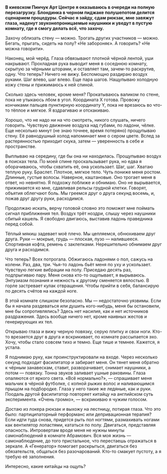 **В киевском Пинчук Арт Центре я оказываюсь в очереди на полную перезагрузку. Блондинка в черном пиджаке полушепотом делится сценарием процедуры. Сейчас я зайду, сдам рюкзак, мне завяжут глаза, наденут звуконепроницаемые наушники и уведут в пустую комнату, где я смогу делать всё, что захочу.**

Захочу облизать стену — можно. Трогать других участников — можно. Бегать, прыгать, сидеть на полу? «Не забороняє». А говорить? «Не можна говорити».

Наконец, мой черёд. Глаза обвязывают плотной чёрной лентой, уши накрывают. Прохладная рука выводит меня в соседнюю комнату, скрытую за чёрными шторами, и оставляет там, зачем-то раскрутив, одну. Что теперь? Ничего не вижу. Беспомощно раздираю воздух руками. Шаг влево, шаг влево. Еще пара шагов. Нащупываю холодную кожу стены и прижимаюсь к ней спиной.

Сколько здесь человек, кроме меня? Прокатываюсь валиком по стене, пока не утыкаюсь лбом в угол. Координата X готова. Провожу кончиками пальцев пунктирную координату Y, пока не врезаюсь во что-то тёплое и мягкое. Я вздрагиваю и отскакиваю.

Хорошо, что не надо ни на что смотреть, никого слушать, ничего говорить. Чувствую движение воздуха над губами, по ладони, чёлке. Еще несколько минут (не знаю точнее, время потеряно) прощупываю стену. Её равнодушный холод напоминает мне о сером цвете. Вслед за растерянностью приходит скука, затем — уверенность в себе и пространстве.

Выплываю на середину, где бы она ни находилась. Прощупываю воздух в поисках тела. По моей спине проскальзывает рука, но едва я оборачиваюсь, чтобы схватить её, она ускользает. Шаг, шаг. Хватаю теплую руку. Браслет. Плотное, мягкое тело. Чуть пониже меня ростом. Длинные, густые волосы. Наверное, каштановые. Оно трогает меня в ответ, но невнятно. Я подхожу поближе и обнимаю. Оно не вырывается, прижимается ко мне, сдавливая рельсы грудной клетки. Говорят, объятия облегчают боль. Мы греемся друг о друга секунд восемь, и, пожав друг другу руки, расходимся.

Продолжаю искать, верчу головой словно это поможет мне поймать сигнал приближения тел. Воздух трёт ноздри, слышу через наушники сбитый кашель. Я свободно двигаюсь, выставив ладонь праведника перед собой.

Тёплый мякиш задевает моё плечо. Мы цепляемся, обнюхиваем друг друга. Руки — мокрые, грудь — плоская, пузо — налившееся. Спортивная кофта, ремень с заклепками. Нерешительно обнимаем друг друга и расходимся.

Что теперь? Всех потрогала. Обжигаюсь ладонями о пол, сажусь на колени. Раз, два, три. Чья-то ладонь бьёт меня по уху и ускользает. Чувствую легкие вибрации на полу. Приседаю десять раз, подпрыгиваю пару. Меня снова кто-то ощупывает, я вырываюсь. Энтузиазм познания и нежность к другому сменяется вялостью. В горле застревает кулак отвращения. Чтобы прийти в себя, балансирую по десять счётов на каждой ноге.

В этой комнате слишком безопасно. Мы — недостаточно уязвимы. Если бы я начала раздеваться или душить кого-нибудь, меня бы остановили, мне бы сопротивлялись? Здесь нет насилия, как и нет источников раздражения. Здесь вообще ничего нет, кроме наивных жестов и генерирующих их тел.

Открываю глаза и вижу черную повязку, серую плитку и свои ноги. Кто-то врезается друг в друга и вскрикивает, по комнате рассыпается эхо. Хочу, чтобы стало совсем тихо и темно. Еще тише и темнее. Кажется, я устала.

Я поднимаю руку, как проинструктировали на входе. Через несколько секунд подходит фасилитатор и забирает меня. Он тянет меня обратно к чёрным занавескам, ставит, разворачивает, снимает наушники, а потом — повязку. Тонна звуков заливает ушные раковины. Глаза опаляются от яркого света. «Всё нормально?», — спрашивает меня мальчик в чёрной футболке, с копной рыжих волос и наливающимся прыщом на подбородке. Глаза у него такие же ледяные, как и руки. Поодаль другой фасилитатор повторяет китайцу на английском суть эксперимента. «Очень громко», — вскрикиваю я чужим голосом.

Достаю из локера рюкзак и выхожу на лестницу, потирая глаза. Что это было: партиципаторный перформанс или депривационная терапия? Если идти туда снова, придется рыть пол ногтями, размахивать ногами как вентилятор лопастями, кататься по полу. Двигаться, представляя опасность. Интровертам вроде меня не нужны минуты самонаблюдений в комнате Абрамович. Вся моя жизнь — самонаблюдение, до того пристальное, что перестаешь отражаться в зеркале. А «Генератор» помогает раскрыться, двигаться без обязательств, общаться без разочарований. Кто-то смакует пустоту, а я требую её заполнения.

Интересно, какие китайцы на ощупь?
